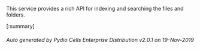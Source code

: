 






This service provides a rich API for indexing and searching the files and folders.

[:summary]

###### Auto generated by Pydio Cells Enterprise Distribution v2.0.1 on 19-Nov-2019
